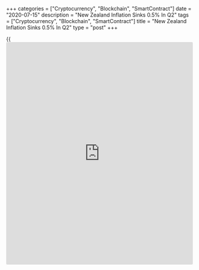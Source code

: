 +++
categories = ["Cryptocurrency", "Blockchain", "SmartContract"]
date = "2020-07-15"
description = "New Zealand Inflation Sinks 0.5% In Q2"
tags = ["Cryptocurrency", "Blockchain", "SmartContract"]
title = "New Zealand Inflation Sinks 0.5% In Q2"
type = "post"
+++

{{<iframe id="large-banner" src="https://www.bounty.group/#slide=2.0" width="100%" height="600" scrolling="no" style="border: 0px solid rgb(216, 221, 230); border-radius: 3px;">}}

Consumer prices in New Zealand were down 0.5 percent on quarter in the
second quarter of 2020, Statistics New Zealand said on Thursday - in
line with expectations following the 0.8 percent increase in the three
months prior.

Seasonally adjusted, prices fell 0.4 percent on quarter.

Individually, transport fell 4.9 percent, influenced by lower prices for
petrol (down 12 percent seasonally adjusted), while food prices rose 1.1
percent, influenced by higher vegetable prices (up 16 percent) and
housing and household utilities rose 0.6 percent, influenced by higher
prices for rentals for housing (up 0.6 percent)

On a yearly basis, inflation advanced 1.5 percent - again in line with
estimates and dropping from the 2.5 percent gain in the previous three
months.

For comments and feedback [contact](https://www.playgroundfx.com/contact/): editorial@rtt[news](https://www.letsplayfx.com/blog/forex-news-website/).com

[Economic News][1]

 **What parts of the world are seeing the best (and worst) economic
performances lately? Click[here][2] to check out our [Econ Scorecard][2]
and find out! See up-to-the-moment [ranking](https://www.playgroundfx.com/blog/crypto-exchange-ranking/)s for the best and worst
performers in [GDP][3], [unemployment rate][4], [inflation][5] and much
more.**

   1. www.rtt[news](https://www.letsplayfx.com/blog/forex-news-website/).com/Content/EconomicNews.aspx
   2. www.rtt[news](https://www.letsplayfx.com/blog/forex-news-website/).com/economic-scorecard/world-rank/unemployment-rate/highest-performance.aspx
   3. www.rtt[news](https://www.letsplayfx.com/blog/forex-news-website/).com/economic-scorecard/world-rank/GDP/highest-performance.aspx
   4. www.rtt[news](https://www.letsplayfx.com/blog/forex-news-website/).com/economic-scorecard/world-rank/unemployment-rate/lowest-performance.aspx
   5. www.rtt[news](https://www.letsplayfx.com/blog/forex-news-website/).com/economic-scorecard/world-rank/CPI/highest-performance.aspx
